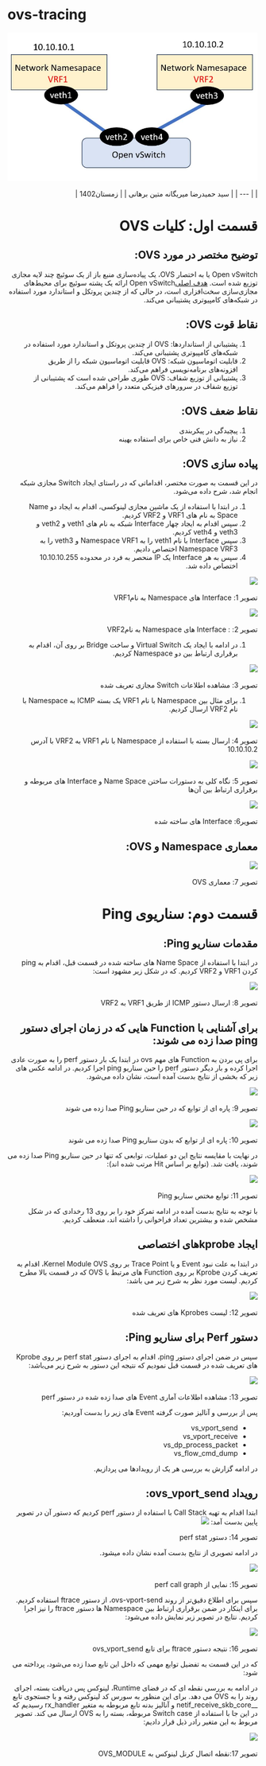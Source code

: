 # ovs-tracing

<div dir="rtl">

![image](https://github.com/matinborhani/ovs-tracing/blob/main/screenshots/arch.JPG?raw=true)

 |
| --- |
| سید حمیدرضا میریگانه
متین برهانی  |
| زمستان1402 |

# قسمت اول: کلیات OVS

## توضیح مختصر در مورد OVS:

Open vSwitch یا به اختصار OVS، یک پیاده‌سازی منبع باز از یک سوئیچ چند لایه مجازی توزیع شده است. [هدف اصلی](https://en.wikipedia.org/wiki/Open_vSwitch)Open vSwitch ارائه یک پشته سوئیچ برای محیط‌های مجازی‌سازی سخت‌افزاری است، در حالی که از چندین پروتکل و استاندارد مورد استفاده در شبکه‌های کامپیوتری پشتیبانی می‌کند.

## نقاط قوت OVS:

1. پشتیبانی از استانداردها: OVS از چندین پروتکل و استاندارد مورد استفاده در شبکه‌های کامپیوتری پشتیبانی می‌کند.
2. قابلیت اتوماسیون شبکه: OVS قابلیت اتوماسیون شبکه را از طریق افزونه‌های برنامه‌نویسی فراهم می‌کند.
3. پشتیبانی از توزیع شفاف: OVS طوری طراحی شده است که پشتیبانی از توزیع شفاف در سرورهای فیزیکی متعدد را فراهم می‌کند.

## نقاط ضعف OVS:

1. پیچیدگی در پیکربندی
2.  نیاز به دانش فنی خاص برای استفاده بهینه

## پیاده سازی OVS:

در این قسمت به صورت مختصر، اقداماتی که در راستای ایجاد Switch مجازی شبکه انجام شد، شرح داده می‌شود.

1. در ابتدا با استفاده از یک ماشین مجازی لینوکسی، اقدام به ایجاد دو Name Space به نام های VRF1 و VRF2 کردیم.
2. سپس اقدام به ایجاد چهار Interface شبکه به نام های veth1 و veth2 و veth3 و veth4 کردیم.
3. سپس Interface با نام veth1 را به Namespace VRF1 و veth3 را به Namespace VRF3 اختصاص دادیم.
4. سپس به هر Interface یک IP منحصر به فرد در محدوده 10.10.10.255 اختصاص داده شد.

![](RackMultipart20240109-1-uw5vs1_html_649a162bab100cca.png)

تصویر 1: Interface های Namespace به نامVRF1

![](RackMultipart20240109-1-uw5vs1_html_b2973db2e0d0fad7.png)

تصویر 2: ‏: ‏Interface‏ های ‏Namespace‏ به نامVRF2

1. در ادامه با ایجاد یک Virtual Switch و ساخت Bridge بر روی آن، اقدام به برقراری ارتباط بین دو Namespace کردیم.

![](RackMultipart20240109-1-uw5vs1_html_4c3668744a22ea5e.png)

تصویر 3: مشاهده اطلاعات Switch مجازی تعریف شده

1. برای مثال بین Namespace با نام VRF1 یک بسته ICMP به Namespace با نام VRF2 ارسال کردیم.

![](RackMultipart20240109-1-uw5vs1_html_a15e3da698af593a.jpg)

تصویر 4: ارسال بسته با استفاده از Namespace با نام VRF1 به VRF2 با آدرس 10.10.10.2

![](RackMultipart20240109-1-uw5vs1_html_30b06e1bc3db8a0e.jpg)

تصویر 5: نگاه کلی به دستورات ساختن Name Space و Interface های مربوطه و برقراری ارتباط بین آن‌ها

![](RackMultipart20240109-1-uw5vs1_html_5e2fef114ec7c474.jpg)

تصویر6: Interface های ساخته شده

## معماری Namespace و OVS:

![](RackMultipart20240109-1-uw5vs1_html_d6b417391def9311.png)

تصویر 7: معماری OVS

# قسمت دوم: سناریوی Ping

## مقدمات سناریو Ping:

در ابتدا با استفاده از Name Space های ساخته شده در قسمت قبل، اقدام به ping کردن VRF1 و VRF2 کردیم. که در شکل زیر مشهود است:

![](RackMultipart20240109-1-uw5vs1_html_ba58330bb234ce40.png)

تصویر 8: ارسال دستور ICMP از طریق VRF1 به VRF2

## برای آشنایی با Function هایی که در زمان اجرای دستور ping صدا زده می شوند:

برای پی بردن به Function های مهم ovs در ابتدا یک بار دستور perf را به صورت عادی اجرا کرده و بار دیگر دستور perf را حین سناریو ping اجرا کردیم. در ادامه عکس های زیر که بخشی از نتایج بدست آمده است، نشان داده می‌شود.

![](RackMultipart20240109-1-uw5vs1_html_316118507106cc44.png)

تصویر 9: پاره ای از توابع که در حین سناریو Ping صدا زده می شوند

![](RackMultipart20240109-1-uw5vs1_html_1cb75d2f7b92002b.png)

تصویر 10: پاره ای از توابع که بدون سناریو Ping صدا زده می شوند

در نهایت با مقایسه نتایج این دو عملیات، توابعی که تنها در حین سناریو Ping صدا زده می شوند، یافت شد. (توابع بر اساس Hit مرتب شده اند):

![](RackMultipart20240109-1-uw5vs1_html_c2f64bd155c8218c.png)

تصویر 11: توابع مختص سناریو Ping

با توجه به نتایج بدست آمده در ادامه تمرکز خود را بر روی 13 رخدادی که در شکل مشخص شده و بیشترین تعداد فراخوانی را داشته اند، منعطف کردیم.

## ایجاد kprobeهای اختصاصی

در ابتدا به علت نبود Event و یا Trace Point بر روی Kernel Module OVS، اقدام به تعریف کردن Kprobe بر روی Function های مرتبط با OVS که در قسمت بالا مطرح کردیم. لیست مورد نظر به شرح زیر می باشد:

![](RackMultipart20240109-1-uw5vs1_html_97af7073c624a2fb.png)

تصویر 12: لیست Kprobes های تعریف شده

## دستور Perf برای سناریو Ping:

سپس در ضمن اجرای دستور ping، اقدام به اجرای دستور perf stat بر روی Kprobe های تعریف شده در قسمت قبل نمودیم که نتیجه این دستور به شرح زیر می‌باشد:

![](RackMultipart20240109-1-uw5vs1_html_719fdbd0b11fcdea.png)

تصویر 13: مشاهده اطلاعات آماری Event های صدا زده شده در دستور perf

پس از بررسی و آنالیز صورت گرفته Event های زیر را بدست آوردیم:

- vs\_vport\_send
- vs\_vport\_receive
- vs\_dp\_process\_packet
- vs\_flow\_cmd\_dump

در ادامه گزارش به بررسی هر یک از رویدادها می پردازیم.

## رویداد ovs\_vport\_send:

ابتدا اقدام به تهیه Call Stack با استفاده از دستور perf کردیم که دستور آن در تصویر پایین بدست آمد: ![](RackMultipart20240109-1-uw5vs1_html_8254e7adaad3fa83.png)

تصویر 14: دستور perf stat

در ادامه تصویری از نتایج بدست آمده نشان داده میشود.

![](RackMultipart20240109-1-uw5vs1_html_4714f4a27dc845d.png)

تصویر 15: نمایی از perf call graph

سپس برای اطلاع دقیق‌تر از روند ovs-vport-send، از دستور ftrace استفاده کردیم. برای اینکار در ضمن برقراری ارتباط بین Namespace ها دستور ftrace را نیز اجرا کردیم. نتایج در تصویر زیر نمایش داده می‌شود:

![](RackMultipart20240109-1-uw5vs1_html_62de287bc01b983c.png)

تصویر 16: نتیجه دستور ftrace برای تابع ovs\_vport\_send

که در این قسمت به تفضیل توابع مهمی که داخل این تابع صدا زده می‌شود، پرداخته می شود:

در ادامه به بررسی نقطه ای که در فضای Runtime، لینوکس پس دریافت بسته، اجرای روند را به OVS می دهد. برای این منظور به سورس کد لینوکس رفته و با جستجوی تابع \_\_netif\_receive\_skb\_core و آنالیز بدنه تابع مربوطه به متغیر rx\_handler رسیدیم که در این جا با استفاده از Switch case مربوطه، بسته را به OVS ارسال می کند. تصویر مربوط به این متغیر رادر ذیل قرار دادیم:

![](RackMultipart20240109-1-uw5vs1_html_4d76a1a922519de2.png)

تصویر 17:نقطه اتصال کرنل لینوکس به OVS\_MODULE
</div>
